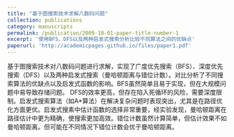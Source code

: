 ```yaml
---
title: "基于图搜索技术求解八数码问题"
collection: publications
category: manuscripts
permalink: /publication/2009-10-01-paper-title-number-1
excerpt: '使用BFS、DFS以及两种启发式搜索分析比较不同算法之间的优缺点'
paperurl: 'http://academicpages.github.io/files/paper1.pdf'
---
```


基于图搜索技术对八数码问题进行求解，实现了广度优先搜索（BFS）、深度优先搜索（DFS）以及两种启发式搜索（曼哈顿距离与错位计数）。对比分析了不同搜索算法的优缺点以及启发式函数的影响。BFS虽然简单且易于实现，但在大规模问题中易导致存储问题。
DFS的效率更高，但存在陷入死循环的风险，需要深度限制。启发式搜索算法（如A*算法）在解决复杂问题时表现突出，尤其是在路径优化方面更优。启发式搜素中估计函数的选择非常重要，经实验发现，曼哈顿距离在路径估计中更为精确，使搜索更加高效。错位计数虽然计算简单，但估计效果不如曼哈顿距离。但可能在不同情况下错位计数会优于曼哈顿距离。
